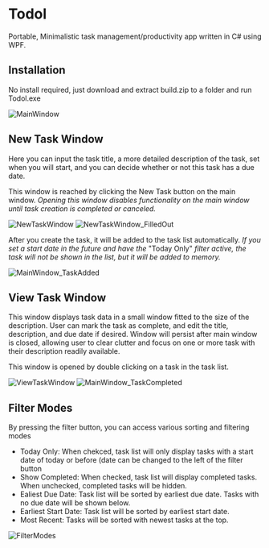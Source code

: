 # Todol
Portable, Minimalistic task management/productivity app written in C# using WPF. 

## Installation
No install required, just download and extract build.zip to a folder and run Todol.exe

![MainWindow](https://github.com/matthewblaire/Todol/assets/49771927/69702f5b-599b-49e9-a90f-7faf21cbd4c2)

## New Task Window
Here you can input the task title, a more detailed description of the task, set when you will start, and you can decide whether or not this task has a due date. 

This window is reached by clicking the New Task button on the main window. *Opening this window disables functionality on the main window until task creation is completed or canceled.*

![NewTaskWindow](https://github.com/matthewblaire/Todol/assets/49771927/08bd0550-6913-4139-ad20-ba2038252718)
![NewTaskWindow_FilledOut](https://github.com/matthewblaire/Todol/assets/49771927/66ab566b-f351-44f3-9fd2-ce919b9d7f11)

After you create the task, it will be added to the task list automatically. *If you set a start date in the future and have the* "Today Only" *filter active, the task will not be shown in the list, but it will be added to memory.*

![MainWindow_TaskAdded](https://github.com/matthewblaire/Todol/assets/49771927/ace29d7c-87b4-4ecc-9e95-2b0998487093)

## View Task Window
This window displays task data in a small window fitted to the size of the description. User can mark the task as complete, and edit the title, description, and due date if desired. Window will persist after main window is closed, allowing user to clear clutter and focus on one or more task with their description readily available.

This window is opened by double clicking on a task in the task list.

![ViewTaskWindow](https://github.com/matthewblaire/Todol/assets/49771927/3ff03f8a-bac9-413b-9d4b-1285185ee086)
![MainWindow_TaskCompleted](https://github.com/matthewblaire/Todol/assets/49771927/d76c1504-9143-45df-be36-cb63349763fa)

## Filter Modes
By pressing the filter button, you can access various sorting and filtering modes
* Today Only: When chekced, task list will only display tasks with a start date of today or before (date can be changed to the left of the filter button
* Show Completed: When checked, task list will display completed tasks. When unchecked, completed tasks will be hidden.
* Ealiest Due Date: Task list will be sorted by earliest due date. Tasks with no due date will be shown below.
* Earliest Start Date: Task list will be sorted by earliest start date.
* Most Recent: Tasks will be sorted with newest tasks at the top.
  
![FilterModes](https://github.com/matthewblaire/Todol/assets/49771927/70144d24-ee1a-4471-b5b2-582d22185c21)




